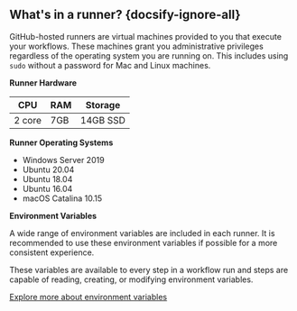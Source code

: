 ## What's in a runner? {docsify-ignore-all}

GitHub-hosted runners are virtual machines provided to you that execute your workflows. These machines grant you administrative privileges regardless of the operating system you are running on. This includes using `sudo` without a password for Mac and Linux machines.

**Runner Hardware**

| CPU    | RAM | Storage  |
| ------ | --- | -------- |
| 2 core | 7GB | 14GB SSD |

**Runner Operating Systems**

- Windows Server 2019
- Ubuntu 20.04
- Ubuntu 18.04
- Ubuntu 16.04
- macOS Catalina 10.15

**Environment Variables**

A wide range of environment variables are included in each runner. It is recommended to use these environment variables if possible for a more consistent experience.

These variables are available to every step in a workflow run and steps are capable of reading, creating, or modifying environment variables.

[Explore more about environment variables](https://help.github.com/en/actions/configuring-and-managing-workflows/using-environment-variables)
